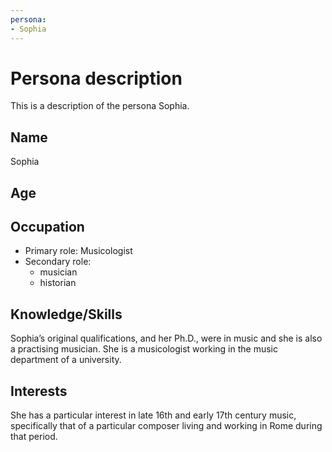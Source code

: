 ```yaml
---
persona:
- Sophia
---
```


# Persona description

This is a description of the persona Sophia.

## Name
Sophia

## Age


## Occupation

 * Primary role: Musicologist
 * Secondary role:
    * musician
    * historian

## Knowledge/Skills

Sophia’s original qualifications, and her Ph.D., were in music and she is also a practising musician. She is a musicologist working in the music department of a university.

## Interests

She has a particular interest in late 16th and early 17th century music, specifically that of a particular composer living and working in Rome during that period.
